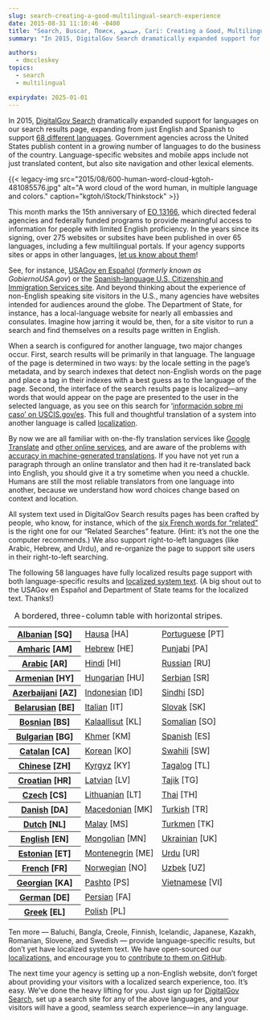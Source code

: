 ```yaml
---
slug: search-creating-a-good-multilingual-search-experience
date: 2015-08-31 11:10:46 -0400
title: "Search, Buscar, Поиск, جستجو, Cari: Creating a Good, Multilingual Search Experience"
summary: "In 2015, DigitalGov Search dramatically expanded support for languages on our search results page, expanding from just English and Spanish to support 68 different languages."

authors:
  - dmccleskey
topics:
  - search
  - multilingual

expirydate: 2025-01-01
---
```


In 2015, [DigitalGov Search](https://www.search.gov/) dramatically expanded support for languages on our search results page, expanding from just English and Spanish to support [68 different languages](https://search.gov/admin-center/dashboard/supported-languages.html). Government agencies across the United States publish content in a growing number of languages to do the business of the country. Language-specific websites and mobile apps include not just translated content, but also site navigation and other lexical elements.

{{< legacy-img src="2015/08/600-human-word-cloud-kgtoh-481085576.jpg" alt="A word cloud of the word human, in multiple language and colors." caption="kgtoh/iStock/Thinkstock" >}}

This month marks the 15th anniversary of [EO 13166](https://www.lep.gov/13166/eo13166.html), which directed federal agencies and federally funded programs to provide meaningful access to information for people with limited English proficiency. In the years since its signing, over 275 websites or subsites have been published in over 65 languages, including a few multilingual portals. If your agency supports sites or apps in other languages, [let us know about them](https://www.surveymonkey.com/r/BCZRZ6C)!

See, for instance, [USAGov en Espa&#241;ol](https://www.usa.gov/espanol/) (_formerly known as GobiernoUSA.gov_) or the [Spanish-language U.S. Citizenship and Immigration Services site](https://www.uscis.gov/espanol). And beyond thinking about the experience of non-English speaking site visitors in the U.S., many agencies have websites intended for audiences around the globe. The Department of State, for instance, has a local-language website for nearly all embassies and consulates. Imagine how jarring it would be, then, for a site visitor to run a search and find themselves on a results page written in English.

When a search is configured for another language, two major changes occur. First, search results will be primarily in that language. The language of the page is determined in two ways: by the locale setting in the page’s metadata, and by search indexes that detect non-English words on the page and place a tag in their indexes with a best guess as to the language of the page. Second, the interface of the search results page is localized—any words that would appear on the page are presented to the user in the selected language, as you see on this search for &#8216;[información sobre mi caso&#8217; on USCIS.gov/es](https://search.uscis.gov/search?affiliate=uscis_gov_es&query=informacion+sobre+mi+caso). This full and thoughtful translation of a system into another language is called [localization](https://en.wikipedia.org/wiki/Internationalization_and_localization).

By now we are all familiar with on-the-fly translation services like [Google Translate](https://translate.google.com/) and [other online services](https://duckduckgo.com/?q=online+translator), and are aware of the problems with [accuracy in machine-generated translations](https://digital.gov/resources/introduction-to-translation-technology/). If you have not yet run a paragraph through an online translator and then had it re-translated back into English, you should give it a try sometime when you need a chuckle. Humans are still the most reliable translators from one language into another, because we understand how word choices change based on context and location.

All system text used in DigitalGov Search results pages has been crafted by people, who know, for instance, which of the [six French words for &#8220;related&#8221;](https://translate.google.com/#auto/fr/related) is the right one for our “Related Searches” feature. (Hint: it’s not the one the computer recommends.) We also support right-to-left languages (like Arabic, Hebrew, and Urdu), and re-organize the page to support site users in their right-to-left searching.

The following 58 languages have fully localized results page support with both language-specific results and [localized system text](https://github.com/GSA/punchcard/tree/master/localizations). (A big shout out to the USAGov en Espa&#241;ol and Department of State teams for the localized text. Thanks!)


<table class="usa-table usa-table--striped">
<caption>A bordered, three-column table with horizontal stripes.</caption>

<tbody>

<tr>
<th scope="row"><a href="https://github.com/GSA/search-gov/blob/main/config/locales/sq.yml">Albanian</a> [SQ]</th>
<td><a href="https://github.com/GSA/search-gov/blob/main/config/locales/ha.yml">Hausa</a> [HA]</td>
<td><a href="https://github.com/GSA/search-gov/blob/main/config/locales/pt.yml">Portuguese</a> [PT]</td>
</tr>

<tr>
<th scope="row"><a href="https://github.com/GSA/search-gov/blob/main/config/locales/am.yml">Amharic</a> [AM]</th>
<td><a href="https://github.com/GSA/search-gov/blob/main/config/locales/he.yml">Hebrew</a> [HE]</td>
<td><a href="https://github.com/GSA/search-gov/blob/main/config/locales/pa.yml">Punjabi</a> [PA]</td>
</tr>

<tr>
<th scope="row"><a href="https://github.com/GSA/search-gov/blob/main/config/locales/ar.yml">Arabic</a> [AR]</th>
<td><a href="https://github.com/GSA/search-gov/blob/main/config/locales/hi.yml">Hindi</a> [HI]</td>
<td><a href="https://github.com/GSA/search-gov/blob/main/config/locales/ru.yml">Russian</a> [RU]</td>
</tr>

<tr>
<th scope="row"><a href="https://github.com/GSA/search-gov/blob/main/config/locales/hy.yml">Armenian</a> [HY]</th>
<td><a href="https://github.com/GSA/search-gov/blob/main/config/locales/hu.yml">Hungarian</a> [HU]</td>
<td><a href="https://github.com/GSA/search-gov/blob/main/config/locales/sr.yml">Serbian</a> [SR]</td>
</tr>

<tr>
<th scope="row"><a href="https://github.com/GSA/search-gov/blob/main/config/locales/az.yml">Azerbaijani</a> [AZ]</th>
<td><a href="https://github.com/GSA/search-gov/blob/main/config/locales/id.yml">Indonesian</a> [ID]</td>
<td><a href="https://github.com/GSA/search-gov/blob/main/config/locales/sd.yml">Sindhi</a>‎ [SD]</td>
</tr>

<tr>
<th scope="row"><a href="https://github.com/GSA/search-gov/blob/main/config/locales/be.yml">Belarusian</a> [BE]</th>
<td><a href="https://github.com/GSA/search-gov/blob/main/config/locales/it.yml">Italian</a> [IT]</td>
<td><a href="https://github.com/GSA/search-gov/blob/main/config/locales/sk.yml">Slovak</a> [SK]</td>
</tr>

<tr>
<th scope="row"><a href="https://github.com/GSA/search-gov/blob/main/config/locales/bs.yml">Bosnian</a> [BS]</th>
<td><a href="https://github.com/GSA/search-gov/blob/main/config/locales/kl.yml">Kalaallisut</a> [KL]</td>
<td><a href="https://github.com/GSA/search-gov/blob/main/config/locales/so.yml">Somalian</a> [SO]</td>
</tr>

<tr>
<th scope="row"><a href="https://github.com/GSA/search-gov/blob/main/config/locales/bg.yml">Bulgarian</a> [BG]</th>
<td><a href="https://github.com/GSA/search-gov/blob/main/config/locales/km.yml">Khmer</a> [KM]</td>
<td><a href="https://github.com/GSA/search-gov/blob/main/config/locales/es.yml">Spanish</a> [ES]</td>
</tr>

<tr>
<th scope="row"><a href="https://github.com/GSA/search-gov/blob/main/config/locales/ca.yml">Catalan</a> [CA]</th>
<td><a href="https://github.com/GSA/search-gov/blob/main/config/locales/ko.yml">Korean</a> [KO]</td>
<td><a href="https://github.com/GSA/search-gov/blob/main/config/locales/sw.yml">Swahili</a> [SW]</td>
</tr>

<tr>
<th scope="row"><a href="https://github.com/GSA/search-gov/blob/main/config/locales/zh.yml">Chinese</a> [ZH]</th>
<td><a href="https://github.com/GSA/search-gov/blob/main/config/locales/ky.yml">Kyrgyz</a> [KY]</td>
<td><a href="https://github.com/GSA/search-gov/blob/main/config/locales/tl.yml">Tagalog</a> [TL]</td>
</tr>

<tr>
<th scope="row"><a href="https://github.com/GSA/search-gov/blob/main/config/locales/hr.yml">Croatian</a> [HR]</th>
<td><a href="https://github.com/GSA/search-gov/blob/main/config/locales/lv.yml">Latvian</a> [LV]</td>
<td><a href="https://github.com/GSA/search-gov/blob/main/config/locales/tg.yml">Tajik</a> [TG]</td>
</tr>

<tr>
<th scope="row"><a href="https://github.com/GSA/search-gov/blob/main/config/locales/cs.yml">Czech</a> [CS]</th>
<td><a href="https://github.com/GSA/search-gov/blob/main/config/locales/lt.yml">Lithuanian</a> [LT]</td>
<td><a href="https://github.com/GSA/search-gov/blob/main/config/locales/th.yml">Thai</a> [TH]</td>
</tr>

<tr>
<th scope="row"><a href="https://github.com/GSA/search-gov/blob/main/config/locales/da.yml">Danish</a> [DA]</th>
<td><a href="https://github.com/GSA/search-gov/blob/main/config/locales/mk.yml">Macedonian</a> [MK]</td>
<td><a href="https://github.com/GSA/search-gov/blob/main/config/locales/tr.yml">Turkish</a> [TR]</td>
</tr>

<tr>
<th scope="row"><a href="https://github.com/GSA/search-gov/blob/main/config/locales/nl.yml">Dutch</a> [NL]</th>
<td><a href="https://github.com/GSA/search-gov/blob/main/config/locales/ms.yml">Malay</a> [MS]</td>
<td><a href="https://github.com/GSA/search-gov/blob/main/config/locales/tk.yml">Turkmen</a> [TK]</td>
</tr>

<tr>
<th scope="row"><a href="https://github.com/GSA/search-gov/blob/main/config/locales/en.yml">English</a> [EN]</th>
<td><a href="https://github.com/GSA/search-gov/blob/main/config/locales/mn.yml">Mongolian</a> [MN]</td>
<td><a href="https://github.com/GSA/search-gov/blob/main/config/locales/uk.yml">Ukrainian</a> [UK]</td>
</tr>

<tr>
<th scope="row"><a href="https://github.com/GSA/search-gov/blob/main/config/locales/et.yml">Estonian</a> [ET]</th>
<td><a href="https://github.com/GSA/search-gov/blob/main/config/locales/me.yml">Montenegrin</a> [ME]</td>
<td><a href="https://github.com/GSA/search-gov/blob/main/config/locales/ur.yml">Urdu</a> [UR]</td>
</tr>

<tr>
<th scope="row"><a href="https://github.com/GSA/search-gov/blob/main/config/locales/fr.yml">French</a> [FR]</th>
<td><a href="https://github.com/GSA/search-gov/blob/main/config/locales/no.yml">Norwegian</a> [NO]</td>
<td><a href="https://github.com/GSA/search-gov/blob/main/config/locales/uz.yml">Uzbek</a> [UZ]</td>
</tr>

<tr>
<th scope="row"><a href="https://github.com/GSA/search-gov/blob/main/config/locales/ka.yml">Georgian</a> [KA]</th>
<td><a href="https://github.com/GSA/search-gov/blob/main/config/locales/ps.yml">Pashto</a> [PS]</td>
<td><a href="https://github.com/GSA/search-gov/blob/main/config/locales/vi.yml">Vietnamese</a> [VI]</td>
</tr>

<tr>
<th scope="row"><a href="https://github.com/GSA/search-gov/blob/main/config/locales/de.yml">German</a> [DE]</th>
<td><a href="https://github.com/GSA/search-gov/blob/main/config/locales/fa.yml">Persian</a> [FA]</td>
<td>&nbsp;</td>
</tr>

<tr>
<th scope="row"><a href="https://github.com/GSA/search-gov/blob/main/config/locales/el.yml">Greek</a> [EL]</th>
<td><a href="https://github.com/GSA/search-gov/blob/main/config/locales/pl.yml">Polish</a> [PL]</td>
<td>&nbsp;</td>
</tr>

</tbody>
</table>

Ten more — Baluchi, Bangla, Creole, Finnish, Icelandic, Japanese, Kazakh, Romanian, Slovene, and Swedish — provide language-specific results, but don’t yet have localized system text. We have open-sourced our [localizations](https://github.com/GSA/punchcard/tree/master?tab=readme-ov-file#localizations-l10n), and encourage you to [contribute to them on GitHub](https://github.com/GSA/search-gov/blob/main/CONTRIBUTING.md).

The next time your agency is setting up a non-English website, don’t forget about providing your visitors with a localized search experience, too. It’s easy. We’ve done the heavy lifting for you. Just sign up for [DigitalGov Search](https://www.search.gov), set up a search site for any of the above languages, and your visitors will have a good, seamless search experience—in any language.
